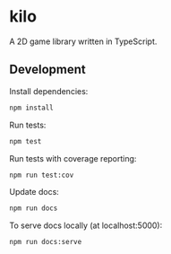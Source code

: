 # kilo

A 2D game library written in TypeScript.

## Development

Install dependencies:
```bash
npm install
```

Run tests:
```bash
npm test
```
Run tests with coverage reporting:
```bash
npm run test:cov
```

Update docs:
```bash
npm run docs
```
To serve docs locally (at localhost:5000):
```bash
npm run docs:serve
```

